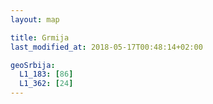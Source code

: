 ```yaml
---
layout: map

title: Grmija
last_modified_at: 2018-05-17T00:48:14+02:00

geoSrbija:
  L1_183: [86]
  L1_362: [24]
---
```

